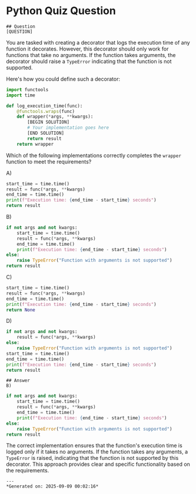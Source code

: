 # Python Quiz Question
    
    ## Question
    [QUESTION]
You are tasked with creating a decorator that logs the execution time of any function it decorates. However, this decorator should only work for functions that take no arguments. If the function takes arguments, the decorator should raise a `TypeError` indicating that the function is not supported.

Here's how you could define such a decorator:

```python
import functools
import time

def log_execution_time(func):
    @functools.wraps(func)
    def wrapper(*args, **kwargs):
        [BEGIN SOLUTION]
        # Your implementation goes here
        [END SOLUTION]
        return result
    return wrapper
```

Which of the following implementations correctly completes the `wrapper` function to meet the requirements?

A) 
```python
start_time = time.time()
result = func(*args, **kwargs)
end_time = time.time()
print(f"Execution time: {end_time - start_time} seconds")
return result
```

B) 
```python
if not args and not kwargs:
    start_time = time.time()
    result = func(*args, **kwargs)
    end_time = time.time()
    print(f"Execution time: {end_time - start_time} seconds")
else:
    raise TypeError("Function with arguments is not supported")
return result
```

C) 
```python
start_time = time.time()
result = func(*args, **kwargs)
end_time = time.time()
print(f"Execution time: {end_time - start_time} seconds")
return None
```

D) 
```python
if not args and not kwargs:
    result = func(*args, **kwargs)
else:
    raise TypeError("Function with arguments is not supported")
start_time = time.time()
end_time = time.time()
print(f"Execution time: {end_time - start_time} seconds")
return result
```
    
    ## Answer
    B) 
```python
if not args and not kwargs:
    start_time = time.time()
    result = func(*args, **kwargs)
    end_time = time.time()
    print(f"Execution time: {end_time - start_time} seconds")
else:
    raise TypeError("Function with arguments is not supported")
return result
```

The correct implementation ensures that the function's execution time is logged only if it takes no arguments. If the function takes any arguments, a `TypeError` is raised, indicating that the function is not supported by this decorator. This approach provides clear and specific functionality based on the requirements.
    
    ---
    *Generated on: 2025-09-09 00:02:16*
    